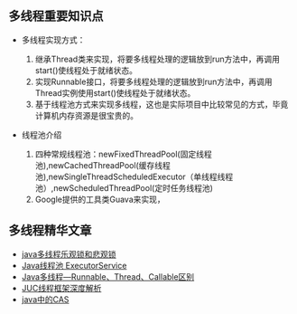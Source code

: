 ## 多线程重要知识点

- 多线程实现方式：
  1. 继承Thread类来实现，将要多线程处理的逻辑放到run方法中，再调用start()使线程处于就绪状态。
  2. 实现Runnable接口，将要多线程处理的逻辑放到run方法中，再调用Thread实例使用start()使线程处于就绪状态。 
  3. 基于线程池方式来实现多线程，这也是实际项目中比较常见的方式，毕竟计算机内存资源是很宝贵的。
  
- 线程池介绍
  1. 四种常规线程池：newFixedThreadPool(固定线程池),newCachedThreadPool(缓存线程池),newSingleThreadScheduledExecutor（单线程线程池）,newScheduledThreadPool(定时任务线程池)
  2. Google提供的工具类Guava来实现，

## 多线程精华文章  
- [java多线程乐观锁和悲观锁](https://juejin.im/post/5b4977ae5188251b146b2fc8)
- [Java线程池 ExecutorService](https://blog.csdn.net/suifeng3051/article/details/49443835)
- [Java多线程—Runnable、Thread、Callable区别](https://www.cnblogs.com/sasuke-y/p/5677964.html)
- [JUC线程框架深度解析](https://blog.csdn.net/androidsj/article/details/80167501)
- [java中的CAS](https://blog.csdn.net/mmoren/article/details/79185862)